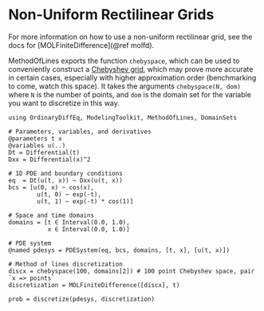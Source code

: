 # Non-Uniform Rectilinear Grids

For more information on how to use a non-uniform rectilinear grid, see the docs for [MOLFiniteDifference](@ref molfd).

MethodOfLines exports the function `chebyspace`, which can be used to conveniently construct a [Chebyshev grid](https://en.wikipedia.org/wiki/Chebyshev_nodes), which may prove more accurate in certain cases, especially with higher approximation order (benchmarking to come, watch this space). It takes the arguments `chebyspace(N, dom)` where `N` is the number of points, and `dom` is the domain set for the variable you want to discretize in this way.

```@example cheby
using OrdinaryDiffEq, ModelingToolkit, MethodOfLines, DomainSets

# Parameters, variables, and derivatives
@parameters t x
@variables u(..)
Dt = Differential(t)
Dxx = Differential(x)^2

# 1D PDE and boundary conditions
eq  = Dt(u(t, x)) ~ Dxx(u(t, x))
bcs = [u(0, x) ~ cos(x),
        u(t, 0) ~ exp(-t),
        u(t, 1) ~ exp(-t) * cos(1)]

# Space and time domains
domains = [t ∈ Interval(0.0, 1.0),
           x ∈ Interval(0.0, 1.0)]

# PDE system
@named pdesys = PDESystem(eq, bcs, domains, [t, x], [u(t, x)])

# Method of lines discretization
discx = chebyspace(100, domains[2]) # 100 point Chebyshev space, pair `x => points`
discretization = MOLFiniteDifference([discx], t)

prob = discretize(pdesys, discretization)
```